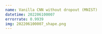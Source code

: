 ```yaml
---
name: Vanilla CNN without dropout (MNIST)
datetime: 202206100007
errorrate: 0.9939
img: 202206100007_shape.png
---
```

